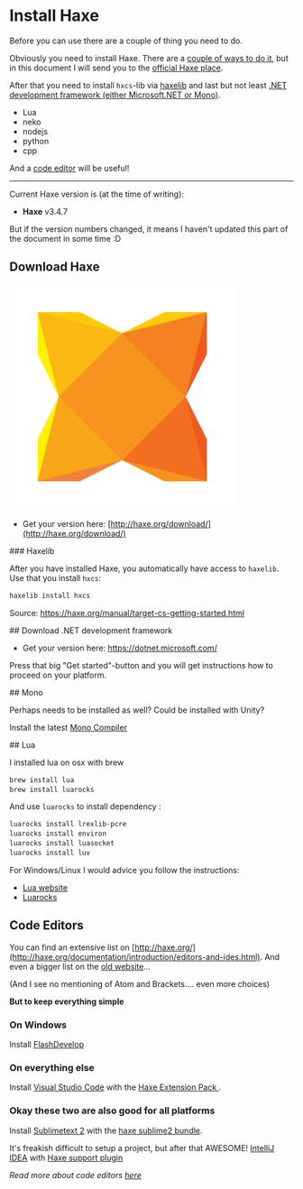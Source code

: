 # Install Haxe

Before you can use there are a couple of thing you need to do.

Obviously you need to install Haxe. There are a [couple of ways to do it](../haxe/installation.md), but in this document I will send you to the [official Haxe place](#haxe).

After that you need to install `hxcs`-lib via [haxelib](#haxelib) and last but not least [.NET development framework (either Microsoft.NET or Mono)](#cs).


- Lua
- neko
- nodejs
- python
- cpp

And a [code editor](#ide) will be useful!

----

Current Haxe version is (at the time of writing):

* **Haxe** v3.4.7

But if the version numbers changed, it means I haven't updated this part of the document in some time :D

<a name="haxe"></a>
## Download Haxe

![](../img/haxe_logo.png)

* Get your version here: [http://haxe.org/download/](http://haxe.org/download/)



<a name="haxelib">
### Haxelib

After you have installed Haxe, you automatically have access to `haxelib`. Use that you install `hxcs`:


```bash
haxelib install hxcs
```

Source: <https://haxe.org/manual/target-cs-getting-started.html>

<a name="cs">
## Download .NET development framework

* Get your version here: <https://dotnet.microsoft.com/>

Press that big "Get started"-button and you will get instructions how to proceed on your platform.

<a name="mono">
## Mono

Perhaps needs to be installed as well? Could be installed with Unity?

Install the latest <a href="https://www.mono-project.com/download/stable/">Mono Compiler</a> <br/>

<a name="lua">
## Lua

I installed lua on osx with brew

```bash
brew install lua
brew install luarocks
```

And use `luarocks` to install dependency :

```bash
luarocks install lrexlib-pcre
luarocks install environ
luarocks install luasocket
luarocks install luv
```


For Windows/Linux I would advice you follow the instructions:

- [Lua website](https://www.lua.org/start.html#installing)
- [Luarocks](https://github.com/luarocks/luarocks/wiki/Download)



<a name="ide"></a>
## Code Editors

You can find an extensive list on [http://haxe.org/](http://haxe.org/documentation/introduction/editors-and-ides.html).
And even a bigger list on the [old website](http://old.haxe.org/com/ide)...

(And I see no mentioning of Atom and Brackets.... even more choices)

**But to keep everything simple**

### On Windows

Install [FlashDevelop](http://www.flashdevelop.org/)

### On everything else

Install [Visual Studio Code](https://code.visualstudio.com/) with the [Haxe Extension Pack ](https://marketplace.visualstudio.com/items?itemName=vshaxe.haxe-extension-pack).

### Okay these two are also good for all platforms

Install [Sublimetext 2](http://sublimetext.com/) with the [haxe sublime2 bundle](https://github.com/clemos/haxe-sublime2-bundle).

It's freakish difficult to setup a project, but after that AWESOME!
[IntelliJ IDEA](http://www.jetbrains.com/idea/) with [Haxe support plugin](https://plugins.jetbrains.com/plugin/6873)


*Read more about code editors [here](../haxe/choosing-a-code-editor.md)*